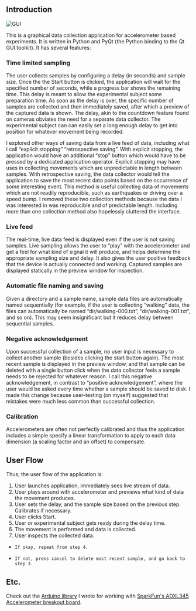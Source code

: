Introduction
------------

![GUI](https://raw.githubusercontent.com/tnishimura/accelerometer-study/master/img/data-collector-medium.png)

This is a graphical data collection application for accelerometer based experiments.  It is written in Python and PyQt (the Python binding to the Qt GUI toolkit).  It has several features:

### Time limited sampling

The user collects samples by configuring a delay (in seconds) and sample size. Once the the Start button is clicked, the application will wait for the specified number of seconds, while a progress bar shows the remaining time. This delay is meant to allow the experimental subject some preparation time. As soon as the delay is over, the specific number of samples are collected and then immediately saved, after which a preview of the captured data is shown. The delay, akin to the countdown feature found on cameras obviates the need for a separate data collector. The experimental subject can can easily set a long enough delay to get into position for whatever movement being recorded.

I explored other ways of saving data from a live feed of data, including what I call “explicit stopping” “retrospective saving”. With explicit stopping, the application would have an additional “stop” button which would have to be pressed by a dedicated application operator. Explicit stopping may have uses in collecting movements which are unpredictable in length between samples. With retrospective saving, the data collector would tell the application to save the most recent data points based on the occurrence of some interesting event. This method is useful collecting data of movements which are not readily reproducible, such as earthquakes or driving over a speed bump.
I removed these two collection methods because the data I was interested in was reproducible and of predictable length. Including more than one collection method also hopelessly cluttered the interface.

### Live feed

The real-time, live data feed is displayed even if the user is not saving samples. Live sampling allows the user to “play” with the accelerometer and get a feel for what kind of signal it will produce, and helps determine the appropriate sampling size and delay. It also gives the user positive feedback that the device is actually connected and working. Captured samples are displayed statically in the preview window for inspection.

### Automatic file naming and saving

Given a directory and a sample name, sample data files are automatically named sequentially (for example, if the user is collecting “walking” data, the files can automatically be named “dir/walking-000.txt”, “dir/walking-001.txt”, and so on). This may seem insignificant but it reduces delay between sequential samples.

### Negative acknowledgement

Upon successful collection of a sample, no user input is necessary to collect another sample (besides clicking the start button again). The most recent sample is displayed in the preview window, and that sample can be deleted with a single button click when the data collector feels a sample needs to be rejected for whatever reason. I call this negative acknowledgement, in contrast to “positive acknowledgement”, where the user would be asked every time whether a sample should be saved to disk. I made this change because user-testing (on myself) suggested that mistakes were much less common than successful collection.

### Calibration
Accelerometers are often not perfectly calibrated and thus the application includes a simple specify a linear transformation to apply to each data dimension (a scaling factor and an offset) to compensate.

## User Flow

Thus, the user flow of the application is:

1.    User launches application, immediately sees live stream of data.	
2.    User plays around with accelerometer and previews what kind of data the movement produces.
3.    User sets the delay, and the sample size based on the previous step. Calibrates if necessary.
4.    User clicks Start.
5.    User or experimental subject gets ready during the delay time.
6.    The movement is performed and data is collected.
7.    User inspects the collected data.	
  *     If okay, repeat from step 4.
  *     If not, press cancel to delete most recent sample, and go back to step 3.

## Etc.

Check out the [Arduino library](https://github.com/tnishimura/ADXL345Arduino) I wrote for working with [SparkFun's ADXL345 Accelerometer breakout board](https://www.sparkfun.com/products/9836).

